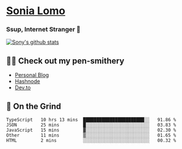 # [Sonia Lomo](https://sonylomo.github.io/) 
### Ssup, Internet Stranger 🤩

<a href="https://github.com/sonylomo/github-readme-stats">
  <img align="center" src="https://media.giphy.com/media/lU05nFSW6Y2A/giphy.gif" alt="Sony's github stats" />
</a>

## ✍🏾 Check out my pen-smithery
- [Personal Blog](https://www.sonylomo.dev/blog)
- [Hashnode](https://sonylomo.hashnode.dev/)
- [Dev.to](https://dev.to/sonylomo)

## 🤡 On the Grind
<!--START_SECTION:waka-->

```text
TypeScript   10 hrs 13 mins  ███████████████████████░░   91.86 %
JSON         25 mins         █░░░░░░░░░░░░░░░░░░░░░░░░   03.83 %
JavaScript   15 mins         ▓░░░░░░░░░░░░░░░░░░░░░░░░   02.30 %
Other        11 mins         ▒░░░░░░░░░░░░░░░░░░░░░░░░   01.65 %
HTML         2 mins          ░░░░░░░░░░░░░░░░░░░░░░░░░   00.32 %
```

<!--END_SECTION:waka-->
